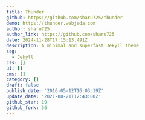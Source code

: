 ```yaml
---
title: Thunder
github: https://github.com/sharu725/thunder
demo: https://thunder.webjeda.com
author: sharu725
author_link: https://github.com/sharu725
date: 2024-11-28T17:15:13.491Z
description: A minimal and superfast Jekyll theme
ssg:
  - Jekyll
css: []
ui: []
cms: []
category: []
draft: false
publish_date: '2016-05-12T16:03:19Z'
update_date: '2021-08-21T12:43:00Z'
github_star: 19
github_fork: 56
---
```

